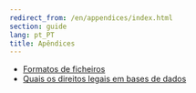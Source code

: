 ```yaml
---
redirect_from: /en/appendices/index.html
section: guide
lang: pt_PT
title: Apêndices
---
```


-   [Formatos de ficheiros](http://opendatahandbook.org/guide/en/appendices/file-formats)
-   [Quais os direitos legais em bases de dados](http://opendatahandbook.org/guide/en/appendices/what-legal-ip-rights-are-there-in-databases/)
